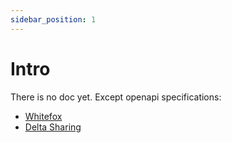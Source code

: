 ```yaml
---
sidebar_position: 1
---
```


# Intro

There is no doc yet. Except openapi specifications:

- [Whitefox](/openapi_whitefox.html)
- [Delta Sharing](/openapi_delta-sharing.html)